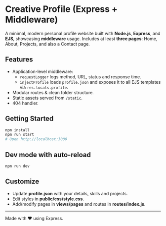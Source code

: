 # Creative Profile (Express + Middleware)

A minimal, modern personal profile website built with **Node.js**, **Express**, and **EJS**, showcasing **middleware** usage. Includes at least **three pages**: Home, About, Projects, and also a Contact page.

## Features
- Application-level middleware:
  - `requestLogger` logs method, URL, status and response time.
  - `injectProfile` loads `profile.json` and exposes it to all EJS templates via `res.locals.profile`.
- Modular routes & clean folder structure.
- Static assets served from `/static`.
- 404 handler.

## Getting Started
```bash
npm install
npm run start
# Open http://localhost:3000
```

## Dev mode with auto-reload
```bash
npm run dev
```

## Customize
- Update **profile.json** with your details, skills and projects.
- Edit styles in **public/css/style.css**.
- Add/modify pages in **views/pages** and routes in **routes/index.js**.

---
Made with ❤️ using Express.
